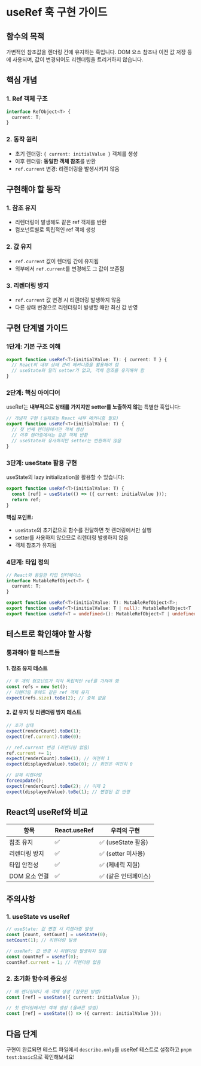 # useRef 훅 구현 가이드

## 함수의 목적

가변적인 참조값을 렌더링 간에 유지하는 훅입니다. DOM 요소 참조나 이전 값 저장 등에 사용되며, 값이 변경되어도 리렌더링을 트리거하지 않습니다.

## 핵심 개념

### 1. Ref 객체 구조

```typescript
interface RefObject<T> {
  current: T;
}
```

### 2. 동작 원리

- 초기 렌더링: `{ current: initialValue }` 객체를 생성
- 이후 렌더링: **동일한 객체 참조**를 반환
- `ref.current` 변경: 리렌더링을 발생시키지 않음

## 구현해야 할 동작

### 1. 참조 유지

- 리렌더링이 발생해도 같은 ref 객체를 반환
- 컴포넌트별로 독립적인 ref 객체 생성

### 2. 값 유지

- `ref.current` 값이 렌더링 간에 유지됨
- 외부에서 `ref.current`를 변경해도 그 값이 보존됨

### 3. 리렌더링 방지

- `ref.current` 값 변경 시 리렌더링 발생하지 않음
- 다른 상태 변경으로 리렌더링이 발생할 때만 최신 값 반영

## 구현 단계별 가이드

### 1단계: 기본 구조 이해

```typescript
export function useRef<T>(initialValue: T): { current: T } {
  // React의 내부 상태 관리 메커니즘을 활용해야 함
  // useState와 달리 setter가 없고, 객체 참조를 유지해야 함
}
```

### 2단계: 핵심 아이디어

useRef는 **내부적으로 상태를 가지지만 setter를 노출하지 않는** 특별한 훅입니다:

```typescript
// 개념적 구현 (실제로는 React 내부 메커니즘 필요)
export function useRef<T>(initialValue: T) {
  // 첫 번째 렌더링에서만 객체 생성
  // 이후 렌더링에서는 같은 객체 반환
  // useState와 유사하지만 setter는 반환하지 않음
}
```

### 3단계: useState 활용 구현

useState의 lazy initialization을 활용할 수 있습니다:

```typescript
export function useRef<T>(initialValue: T) {
  const [ref] = useState(() => ({ current: initialValue }));
  return ref;
}
```

**핵심 포인트:**

- `useState`의 초기값으로 함수를 전달하면 첫 렌더링에서만 실행
- setter를 사용하지 않으므로 리렌더링 발생하지 않음
- 객체 참조가 유지됨

### 4단계: 타입 정의

```typescript
// React와 동일한 타입 인터페이스
interface MutableRefObject<T> {
  current: T;
}

export function useRef<T>(initialValue: T): MutableRefObject<T>;
export function useRef<T>(initialValue: T | null): MutableRefObject<T | null>;
export function useRef<T = undefined>(): MutableRefObject<T | undefined>;
```

## 테스트로 확인해야 할 사항

### 통과해야 할 테스트들

#### 1. 참조 유지 테스트

```javascript
// 두 개의 컴포넌트가 각각 독립적인 ref를 가져야 함
const refs = new Set();
// 리렌더링 후에도 같은 ref 객체 유지
expect(refs.size).toBe(2); // 중복 없음
```

#### 2. 값 유지 및 리렌더링 방지 테스트

```javascript
// 초기 상태
expect(renderCount).toBe(1);
expect(ref.current).toBe(0);

// ref.current 변경 (리렌더링 없음)
ref.current += 1;
expect(renderCount).toBe(1); // 여전히 1
expect(displayedValue).toBe(0); // 화면은 여전히 0

// 강제 리렌더링
forceUpdate();
expect(renderCount).toBe(2); // 이제 2
expect(displayedValue).toBe(1); // 변경된 값 반영
```

## React의 useRef와 비교

| 항목          | React.useRef | 우리의 구현          |
| ------------- | ------------ | -------------------- |
| 참조 유지     | ✅           | ✅ (useState 활용)   |
| 리렌더링 방지 | ✅           | ✅ (setter 미사용)   |
| 타입 안전성   | ✅           | ✅ (제네릭 지원)     |
| DOM 요소 연결 | ✅           | ✅ (같은 인터페이스) |

## 주의사항

### 1. useState vs useRef

```typescript
// useState: 값 변경 시 리렌더링 발생
const [count, setCount] = useState(0);
setCount(1); // 리렌더링 발생

// useRef: 값 변경 시 리렌더링 발생하지 않음
const countRef = useRef(0);
countRef.current = 1; // 리렌더링 없음
```

### 2. 초기화 함수의 중요성

```typescript
// 매 렌더링마다 새 객체 생성 (잘못된 방법)
const [ref] = useState({ current: initialValue });

// 첫 렌더링에서만 객체 생성 (올바른 방법)
const [ref] = useState(() => ({ current: initialValue }));
```

## 다음 단계

구현이 완료되면 테스트 파일에서 `describe.only`를 useRef 테스트로 설정하고 `pnpm test:basic`으로 확인해보세요!
